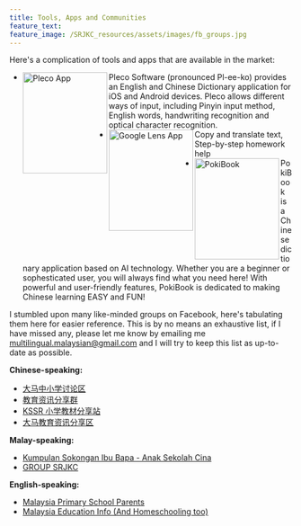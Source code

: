 ```yaml
---
title: Tools, Apps and Communities
feature_text: 
feature_image: /SRJKC_resources/assets/images/fb_groups.jpg
---
```

Here's a complication of tools and apps that are available in the market: 
* <img src="/SRJKC_resources/assets/images/Pleco_Logo.jpg" alt="Pleco App" width="150" height="180" ALIGN="left"> Pleco Software (pronounced Pl-ee-ko) provides an English and Chinese Dictionary application for iOS and Android devices. Pleco allows different ways of input, including Pinyin input method, English words, handwriting recognition and optical character recognition. 
* <img src="/SRJKC_resources/assets/images/Google_Lens_Icon.svg.png" alt="Google Lens App" width="150" height="180" ALIGN="left">Copy and translate text, Step-by-step homework help 
* <img src="/SRJKC_resources/assets/images/pokiBook.jpg" alt="PokiBook" width="150" height="180" ALIGN="left">PokiBook is a Chinese dictionary application based on AI technology. Whether you are a beginner or sophesticated user, you will always find what you need here! With powerful and user-friendly features, PokiBook is dedicated to making Chinese learning EASY and FUN!

I stumbled upon many like-minded groups on Facebook, here's tabulating them here for easier reference. This is by no means an exhaustive list, if I have missed any, please let me know by emailing me [multilingual.malaysian@gmail.com](mailto:multilingual.malaysian@gmail.com) and I will try to keep this list as up-to-date as possible.

**Chinese-speaking:**
* [大马中小学讨论区](https://www.facebook.com/groups/sjkcmy)
* [教育资讯分享群](https://www.facebook.com/groups/965203110896756)
* [KSSR 小学教材分享站](https://www.facebook.com/groups/3860103350697621)
* [大马教育资讯分享区](https://www.facebook.com/groups/1573507399538439)


**Malay-speaking:**
* [Kumpulan Sokongan Ibu Bapa - Anak Sekolah Cina](https://www.facebook.com/groups/113869955774848)
* [GROUP SRJKC](https://www.facebook.com/groups/1861472734108917)


**English-speaking:**
* [Malaysia Primary School Parents](https://www.facebook.com/groups/619387374739633)
* [Malaysia Education Info (And Homeschooling too)](https://www.facebook.com/groups/202658193095114)
